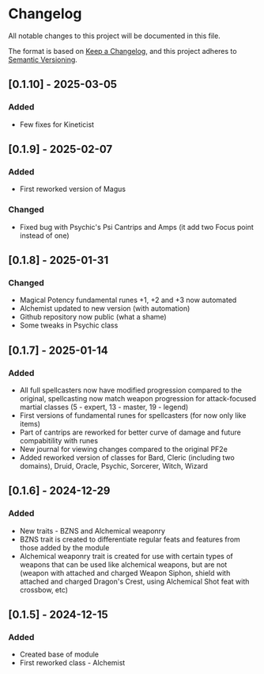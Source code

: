 # Changelog

All notable changes to this project will be documented in this file.

The format is based on [Keep a Changelog](https://keepachangelog.com/en/1.1.0/),
and this project adheres to [Semantic Versioning](https://semver.org/spec/v2.0.0.html).

## [0.1.10] - 2025-03-05

### Added

* Few fixes for Kineticist

## [0.1.9] - 2025-02-07

### Added

* First reworked version of Magus

### Changed

* Fixed bug with Psychic's Psi Cantrips and Amps (it add two Focus point instead of one)

## [0.1.8] - 2025-01-31

### Changed

* Magical Potency fundamental runes +1, +2 and +3 now automated
* Alchemist updated to new version (with automation)
* Github repository now public (what a shame)
* Some tweaks in Psychic class

## [0.1.7] - 2025-01-14

### Added

* All full spellcasters now have modified progression compared to the original, spellcasting now match weapon progression for attack-focused martial classes (5 - expert, 13 - master, 19 - legend)
* First versions of fundamental runes for spellcasters (for now only like items)
* Part of cantrips are reworked for better curve of damage and future compabitility with runes
* New journal for viewing changes compared to the original PF2e
* Added reworked version of classes for Bard, Cleric (including two domains), Druid, Oracle, Psychic, Sorcerer, Witch, Wizard

## [0.1.6] - 2024-12-29

### Added

* New traits - BZNS and Alchemical weaponry
* BZNS trait is created to differentiate regular feats and features from those added by the module
* Alchemical weaponry trait is created for use with certain types of weapons that can be used like alchemical weapons, but are not (weapon with attached and charged Weapon Siphon, shield with attached and charged Dragon's Crest, using Alchemical Shot feat with crossbow, etc)

## [0.1.5] - 2024-12-15

### Added

* Created base of module
* First reworked class - Alchemist